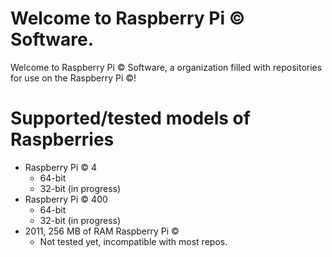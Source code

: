 # Welcome to Raspberry Pi ©️ Software.
Welcome to Raspberry Pi ©️ Software, a organization filled with repositories for use on the Raspberry Pi ©️!

# Supported/tested models of Raspberries
- Raspberry Pi ©️ 4
  - 64-bit
  - 32-bit (in progress)
- Raspberry Pi ©️ 400
  - 64-bit
  - 32-bit (in progress)
- 2011, 256 MB of RAM Raspberry Pi ©️
  - Not tested yet, incompatible with most repos.
